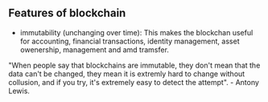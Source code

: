 ## Features of blockchain

* immutability (unchanging over time): This makes the blockchan useful for accounting, financial transactions, identity management, asset owenership, management and amd tramsfer. 

"When people say that blockchains are immutable, they don't mean that the data can't be changed, they mean it is extremly hard to change without collusion, and if you try, it's extremely easy to detect the attempt". - Antony Lewis. 
